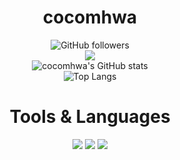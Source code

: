 <div align="center">   

# cocomhwa   
   
![GitHub followers](https://img.shields.io/github/followers/cocomhwa?style=flat-square)   
<a href="https://velog.io/@cocomhwa" target="_blank"><img src="https://img.shields.io/badge/Velog-20C997?style=flat-square&logo=Velog&logoColor=white"/></a>   
![cocomhwa's GitHub stats](https://github-readme-stats.vercel.app/api?username=cocomhwa&count_private=true&show_icons=true&theme=gruvbox)   
![Top Langs](https://github-readme-stats.vercel.app/api/top-langs/?username=cocomhwa&layout=compact&theme=gruvbox)   

# Tools & Languages   
   
<a href="https://www.vim.org/" target="_blank"><img src="https://img.shields.io/badge/Vim-019733?style=flat-square&logo=Vim&logoColor=white"/></a>
<a href="https://www.blender.org/" target="_blank"><img src="https://img.shields.io/badge/Blender-F5792A?style=flat-square&logo=Blender&logoColor=white"/></a>
<img src="https://img.shields.io/badge/C-A8B9CC?style=flat-square&logo=C&logoColor=white"/>   

</div>
